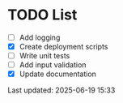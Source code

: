 # TODO List

- [ ] Add logging
- [x] Create deployment scripts
- [ ] Write unit tests
- [ ] Add input validation
- [x] Update documentation

Last updated: 2025-06-19 15:33
